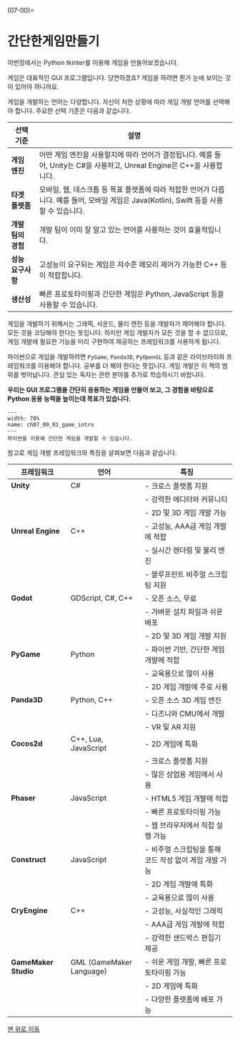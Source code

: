 (07-00)=
# 간단한게임만들기

이번장에서는 Python tkinter를 이용해 게임을 만들어보겠습니다.

게임은 대표적인 GUI 프로그램입니다. 당연하겠죠? 게임을 하려면 뭔가 눈에 보이는 것이 있어야 하니까요.

게임을 개발하는 언어는 다양합니다. 자신이 처한 상황에 따라 게임 개발 언어를 선택해야 합니다. 주요한 선택 기준은 다음과 같습니다.


| 선택 기준| 설명|
|---------|-----|
| **게임 엔진**| 어떤 게임 엔진을 사용할지에 따라 언어가 결정됩니다. 예를 들어, Unity는 C#을 사용하고, Unreal Engine은 C++을 사용합니다.|
| **타겟 플랫폼**| 모바일, 웹, 데스크톱 등 목표 플랫폼에 따라 적합한 언어가 다릅니다. 예를 들어, 모바일 게임은 Java(Kotlin), Swift 등을 사용할 수 있습니다.|
| **개발 팀의 경험**| 개발 팀이 이미 잘 알고 있는 언어를 사용하는 것이 효율적입니다.|
| **성능 요구사항**| 고성능이 요구되는 게임은 저수준 메모리 제어가 가능한 C++ 등이 적합합니다.|
| **생산성**| 빠른 프로토타이핑과 간단한 게임은 Python, JavaScript 등을 사용할 수 있습니다.|

게임을 개발하기 위해서는  그래픽, 사운드, 물리 엔진 등을 개발자가 제어해야 합니다. 모든 것을 코딩해야 한다는 뜻입니다. 하지만 게임 개발자가 모든 것을 할 수 없으므로, 게임 개발에 필요한 기능을 미리 구현하여 제공하는 프레임워크를 사용하게 됩니다.

파이썬으로 게임을 개발하려면 `PyGame`, `Panda3D`, `PyOpenGL` 등과 같은 라이브러리와 프레임워크를 이용해야 합니다. 공부를 더 해야 한다는 뜻입니다. 게임 개발은 이 책의 범위를 벗어납니다. 관심 있는 독자는 관련 분야를 추가로 학습하시기 바랍니다.

**우리는 GUI 프로그램을 간단히 응용하는 게임을 만들어 보고, 그 경험을 바탕으로 Python 응용 능력을 높이는데 목표가 있습니다.**

```{figure} ../imgs/chap_07/ch07_00_01_game_intro.webp
---
width: 70%
name: ch07_00_01_game_intro
---
파이썬을 이용해 간단한 게임을 개발할 수 있습니다.
```

참고로 게임 개발 프레임워크와 특징을 살펴보면 다음과 같습니다.

| 프레임워크| 언어| 특징|
|-|-|-|
| **Unity**| C#| - 크로스 플랫폼 지원|
||| - 강력한 에디터와 커뮤니티|
||| - 2D 및 3D 게임 개발 가능|
| **Unreal Engine** | C++| - 고성능, AAA급 게임 개발에 적합|
||| - 실시간 렌더링 및 물리 엔진|
||| - 블루프린트 비주얼 스크립팅 지원|
| **Godot** | GDScript, C#, C++| - 오픈 소스, 무료|
||| - 가벼운 설치 파일과 쉬운 배포|
||| - 2D 및 3D 게임 개발 지원|
| **PyGame** | Python| - 파이썬 기반, 간단한 게임 개발에 적합|
||| - 교육용으로 많이 사용|
||| - 2D 게임 개발에 주로 사용|
| **Panda3D**| Python, C++| - 오픈 소스 3D 게임 엔진|
||| - 디즈니와 CMU에서 개발|
||| - VR 및 AR 지원|
| **Cocos2d** | C++, Lua, JavaScript| - 2D 게임에 특화|
||| - 크로스 플랫폼 지원|
||| - 많은 상업용 게임에서 사용|
| **Phaser** | JavaScript| - HTML5 게임 개발에 적합|
||| - 빠른 프로토타이핑 가능|
||| - 웹 브라우저에서 직접 실행 가능|
| **Construct** | JavaScript| - 비주얼 스크립팅을 통해 코드 작성 없이 게임 개발 가능|
||| - 2D 게임 개발에 특화|
||| - 교육용으로 많이 사용|
| **CryEngine** | C++| - 고성능, 사실적인 그래픽|
||| - AAA급 게임 개발에 적합|
||| - 강력한 샌드박스 편집기 제공|
| **GameMaker Studio** | GML (GameMaker Language)| - 쉬운 게임 개발, 빠른 프로토타이핑 가능|
||| - 2D 게임에 특화|
||| - 다양한 플랫폼에 배포 가능|

[맨 위로 이동](07-00)